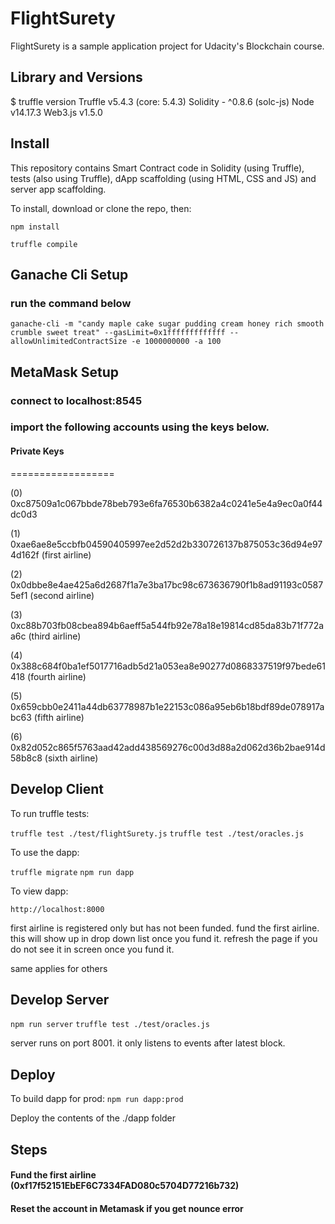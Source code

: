 # FlightSurety

FlightSurety is a sample application project for Udacity's Blockchain course.

## Library and Versions

$ truffle version
Truffle v5.4.3 (core: 5.4.3)
Solidity - ^0.8.6 (solc-js)
Node v14.17.3
Web3.js v1.5.0

## Install

This repository contains Smart Contract code in Solidity (using Truffle), tests (also using Truffle), dApp scaffolding (using HTML, CSS and JS) and server app scaffolding.

To install, download or clone the repo, then:

`npm install`

`truffle compile`

## Ganache Cli Setup

### run the command below

`ganache-cli -m "candy maple cake sugar pudding cream honey rich smooth crumble sweet treat" --gasLimit=0x1fffffffffffff --allowUnlimitedContractSize -e 1000000000 -a 100`

## MetaMask Setup

### connect to localhost:8545
### import the following accounts using the keys below.

#### Private Keys
==================

(0) 0xc87509a1c067bbde78beb793e6fa76530b6382a4c0241e5e4a9ec0a0f44dc0d3

(1) 0xae6ae8e5ccbfb04590405997ee2d52d2b330726137b875053c36d94e974d162f  (first airline)

(2) 0x0dbbe8e4ae425a6d2687f1a7e3ba17bc98c673636790f1b8ad91193c05875ef1  (second airline)

(3) 0xc88b703fb08cbea894b6aeff5a544fb92e78a18e19814cd85da83b71f772aa6c  (third airline)

(4) 0x388c684f0ba1ef5017716adb5d21a053ea8e90277d0868337519f97bede61418  (fourth airline)

(5) 0x659cbb0e2411a44db63778987b1e22153c086a95eb6b18bdf89de078917abc63 (fifth airline)

(6) 0x82d052c865f5763aad42add438569276c00d3d88a2d062d36b2bae914d58b8c8 (sixth airline)

## Develop Client

To run truffle tests:

`truffle test ./test/flightSurety.js`
`truffle test ./test/oracles.js`

To use the dapp:

`truffle migrate`
`npm run dapp`

To view dapp:

`http://localhost:8000`

first airline is registered only but has not been funded. fund the first airline. this will show up in drop down list once you fund it. refresh the page if you do not see it in screen once you fund it.

same applies for others

## Develop Server

`npm run server`
`truffle test ./test/oracles.js`

server runs on port 8001. it only listens to events after latest block.

## Deploy

To build dapp for prod:
`npm run dapp:prod`

Deploy the contents of the ./dapp folder


## Steps
#### Fund the first airline (0xf17f52151EbEF6C7334FAD080c5704D77216b732)
#### Reset the account in Metamask if you get nounce error
#### 

